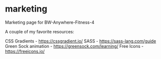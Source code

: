 # marketing

Marketing page for BW-Anywhere-Fitness-4

A couple of my favorite resources:

CSS Gradients - https://cssgradient.io/
SASS - https://sass-lang.com/guide
Green Sock animation - https://greensock.com/learning/
Free Icons - https://freeicons.io/
